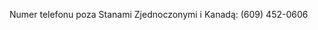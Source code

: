 <Token xmlns:xlink="http://www.w3.org/1999/xlink">Numer telefonu poza Stanami Zjednoczonymi i Kanadą: (609) 452-0606</Token>

<!--HONumber=Jul16_HO3-->


